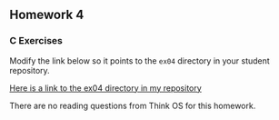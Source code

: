 ## Homework 4

### C Exercises

Modify the link below so it points to the `ex04` directory in your
student repository.

[Here is a link to the ex04 directory in my repository](https://github.com/phuston/ExercisesInC/tree/master/exercises/ex04)


There are no reading questions from Think OS for this homework.
